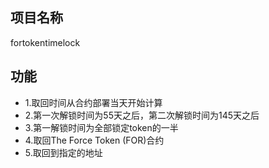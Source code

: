 ## 项目名称
fortokentimelock

## 功能
 * 1.取回时间从合约部署当天开始计算
 * 2.第一次解锁时间为55天之后，第二次解锁时间为145天之后
 * 3.第一解锁时间为全部锁定token的一半
 * 4.取回The Force Token (FOR)合约 
 * 5.取回到指定的地址
